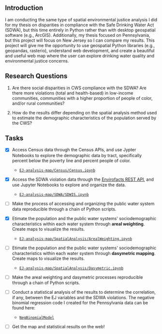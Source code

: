 ## Introduction

I am conducting the same type of spatial environmental justice analysis I did for my thesis on disparities in compliance with the Safe Drinking Water Act (SDWA), but this time entirely in Python rather than with desktop geospatial software (e.g., ArcGIS). Additionally, my thesis focused on Pennsylvania, but this project will focus on New Jersey so I can compare my results.  This project will give me the opportunity to use geospatial Python libraries (e.g., geopandas, rasterio), understand web development, and create a beautiful and useful web map where the user can explore drinking water quality and environmental justice concerns.

## Research Questions

1) Are there social disparities in CWS compliance with the SDWA? Are there more violations (total and health-based) in low-income communities, communities with a higher proportion of people of color, and/or rural communities?

2) How do the results differ depending on the spatial analysis method used to estimate the demographic characteristics of the population served by the CWS? 

## Tasks

- [x] Access Census data through the Census APIs, and use Jypter Notebooks to explore the demographic data by tract, specifically percent below the poverty line and percent people of color. 
  - [`EJ-analysis-map/Census/Census.ipynb`](https://github.com/zstatmanweil/EJ-analysis-map/tree/master/Census)
- [x] Access the SDWA violation data through the [Envirofacts REST API](https://www.epa.gov/enviro/other-service-enabled-data), and use Jupyter Notebooks to explore and organize the data. 
  - [`EJ-analysis-map/SDWA/SDWIS.ipynb`](https://github.com/zstatmanweil/EJ-analysis-map/tree/master/Census)
- [ ] Make the process of accessing and organizing the public water system data reproducible through a chain of Python scripts.
- [x] Etimate the population and the public water systems' sociodemographic characteristics within each water system through **areal weighting**. Create maps to visualize the results.
  - [`EJ-analysis-map/SpatialAnalysis/ArealWeighting.ipynb`](https://github.com/zstatmanweil/EJ-analysis-map/blob/master/SpatialAnalysis/ArealWeighting.ipynb)
- [ ] Etimate the population and the public water systems' sociodemographic characteristics within each water system through **dasymetric mapping**. Create maps to visualize the results.
  - [`EJ-analysis-map/SpatialAnalysis/Dasymetric.ipynb`](https://github.com/zstatmanweil/EJ-analysis-map/blob/master/SpatialAnalysis/Dasymetric.ipynb)
- [ ] Make the areal weighting and dasymetric processes reproducible through a chain of Python scripts.
- [ ] Conduct a statistical analysis of the results to determine the correlation, if any, between the EJ variables and the SDWA violations. The negative binomial regression code I created for the Pennsylvania data can be found here: 
  - [`NegBinomialModel`](https://github.com/zstatmanweil/NegBinomialModel) 
- [ ] Get the map  and statistical results on the web!





